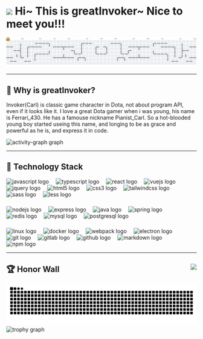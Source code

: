 <h1>
    <img width="50" src="https://emojis.slackmojis.com/emojis/images/1531849430/4246/blob-sunglasses.gif?1531849430" />
    Hi~ This is greatInvoker~ Nice to meet you!!!
</h1>
<!-- 吃豆人 -->
<picture>
  <source media="(prefers-color-scheme: dark)" srcset="https://raw.githubusercontent.com/greatInvoker/greatInvoker/output/pacman-contribution-graph-dark.svg">
  <source media="(prefers-color-scheme: light)" srcset="https://raw.githubusercontent.com/greatInvoker/greatInvoker/output/pacman-contribution-graph.svg">
  <img alt="pacman contribution graph" src="https://raw.githubusercontent.com/greatInvoker/greatInvoker/output/pacman-contribution-graph.svg">
</picture>

---

<h2>👀 Why is greatInvoker?</h2>
<p>
    Invoker(Carl) is classic game character in Dota, not about program API, even if it looks like it.
    I love a great Dota gamer when i was young, his name is Ferrari_430. He has a famouse nickname Pianist_Carl.
    So a hot-blooded young boy started useing this name, and longing to be as grace and powerful as he is, and express it in code.
</p>
<!-- 贡献图 -->
<div>
    <img src="https://github-readme-activity-graph.vercel.app/graph?username=greatInvoker&radius=16&theme=react&area=true&order=5" alt="activity-graph graph" />
</div>

---

<h2>🌱 Technology Stack</h2>
<!-- fontend -->
<div>
    <img src="https://cdn.jsdelivr.net/gh/devicons/devicon/icons/javascript/javascript-original.svg" height="30" alt="javascript logo"  />
    <img width="10" />
    <img src="https://cdn.jsdelivr.net/gh/devicons/devicon/icons/typescript/typescript-original.svg" height="30" alt="typescript logo"  />
    <img width="10" />
    <img src="https://cdn.jsdelivr.net/gh/devicons/devicon/icons/react/react-original.svg" height="30" alt="react logo"  />
    <img width="10" />
    <img src="https://cdn.jsdelivr.net/gh/devicons/devicon/icons/vuejs/vuejs-original.svg" height="30" alt="vuejs logo"  />
    <img width="10" />
    <img src="https://cdn.jsdelivr.net/gh/devicons/devicon/icons/jquery/jquery-original.svg" height="30" alt="jquery logo"  />
    <img width="10" />
    <img src="https://cdn.jsdelivr.net/gh/devicons/devicon/icons/html5/html5-original.svg" height="30" alt="html5 logo"  />
    <img width="10" />
    <img src="https://cdn.jsdelivr.net/gh/devicons/devicon/icons/css3/css3-original.svg" height="30" alt="css3 logo"  />
    <img width="10" />
    <img src="https://cdn.jsdelivr.net/gh/devicons/devicon/icons/tailwindcss/tailwindcss-original-wordmark.svg" height="30" alt="tailwindcss logo"  />
    <img width="10" />
    <img src="https://cdn.jsdelivr.net/gh/devicons/devicon/icons/sass/sass-original.svg" height="30" alt="sass logo"  />
    <img width="10" />
    <img src="https://cdn.jsdelivr.net/gh/devicons/devicon/icons/less/less-plain-wordmark.svg" height="30" alt="less logo"  />
</div>

###

<!-- backend -->
<div>
    <img src="https://cdn.jsdelivr.net/gh/devicons/devicon/icons/nodejs/nodejs-original.svg" height="30" alt="nodejs logo"  />
    <img width="10" />
    <img src="https://cdn.jsdelivr.net/gh/devicons/devicon/icons/express/express-original.svg" height="30" alt="express logo"  />
    <img width="10" />
    <img src="https://cdn.jsdelivr.net/gh/devicons/devicon/icons/java/java-original.svg" height="30" alt="java logo"  />
    <img width="10" />
    <img src="https://cdn.jsdelivr.net/gh/devicons/devicon/icons/spring/spring-original.svg" height="30" alt="spring logo"  />
    <img width="10" />
    <img src="https://cdn.jsdelivr.net/gh/devicons/devicon/icons/redis/redis-original.svg" height="30" alt="redis logo"  />
    <img width="10" />
    <img src="https://cdn.jsdelivr.net/gh/devicons/devicon/icons/mysql/mysql-original.svg" height="30" alt="mysql logo"  />
    <img width="10" />
    <img src="https://cdn.jsdelivr.net/gh/devicons/devicon/icons/postgresql/postgresql-original.svg" height="30" alt="postgresql logo"  />
</div>

###

<!-- CICD -->
<div>
    <img src="https://cdn.jsdelivr.net/gh/devicons/devicon/icons/linux/linux-original.svg" height="30" alt="linux logo"  />
    <img width="10" />
    <img src="https://cdn.jsdelivr.net/gh/devicons/devicon/icons/docker/docker-original.svg" height="30" alt="docker logo"  />
    <img width="10" />
    <img src="https://cdn.jsdelivr.net/gh/devicons/devicon/icons/webpack/webpack-original.svg" height="30" alt="webpack logo"  />
    <img width="10" />
    <img src="https://cdn.jsdelivr.net/gh/devicons/devicon/icons/electron/electron-original.svg" height="30" alt="electron logo"  />
    <img width="10" />
    <img src="https://cdn.jsdelivr.net/gh/devicons/devicon/icons/git/git-original.svg" height="30" alt="git logo"  />
    <img width="10" />
    <img src="https://cdn.jsdelivr.net/gh/devicons/devicon/icons/gitlab/gitlab-original.svg" height="30" alt="gitlab logo"  />
    <img width="10" />
    <img src="https://cdn.jsdelivr.net/gh/devicons/devicon/icons/github/github-original.svg" height="30" alt="github logo"  />
    <img width="10" />
    <img src="https://cdn.jsdelivr.net/gh/devicons/devicon/icons/markdown/markdown-original.svg" height="30" alt="markdown logo"  />
    <img width="10" />
    <img src="https://cdn.jsdelivr.net/gh/devicons/devicon/icons/npm/npm-original-wordmark.svg" height="30" alt="npm logo"  />
</div>

---

<h2>🏆 Honor Wall <img align="right" src="https://profile-counter.glitch.me/greatInvoker/count.svg"/></h2>

<!-- 贪吃蛇 -->
<picture>
  <source media="(prefers-color-scheme: dark)" srcset="https://raw.githubusercontent.com/greatInvoker/greatInvoker/output/snake-dark.svg" />
  <source media="(prefers-color-scheme: light)" srcset="https://raw.githubusercontent.com/greatInvoker/greatInvoker/output/snake.svg" />
  <img alt="github-snake" src="https://raw.githubusercontent.com/greatInvoker/greatInvoker/output/snake.svg" />
</picture>
<!-- 奖杯墙 -->
<div>
  <img height="150" src="https://github-profile-trophy.vercel.app?username=greatInvoker&theme=dracula&column=-1&row=1&margin-w=8&margin-h=8&no-bg=false&no-frame=false&order=4" alt="trophy graph"  />
</div>
